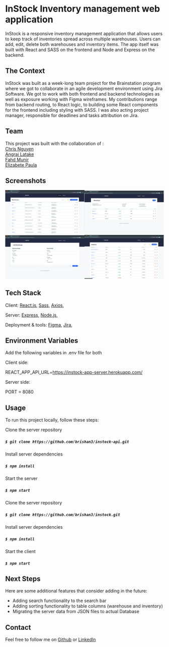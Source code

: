 # InStock Inventory management web application

InStock is a responsive inventory management application that allows users to keep track of inventories spread across multiple warehouses. Users can add, edit, delete both warehouses and inventory items. The app itself was built with React and SASS on the frontend and Node and Express on the backend.

## The Context

InStock was built as a week-long team project for the Brainstation program where we got to collaborate in an agile development environment using Jira Software. We got to work with both frontend and backend technologies as well as exposure working with Figma wireframes.
My contributions range from backend routing, to React logic, to building some React components for the frontend including styling with SASS. I was also acting project manager, responsible for deadlines and tasks attribution on Jira.

## Team

This project was built with the collaboration of : <br>
[Chris Nguyen](https://github.com/mypersonalhubpage)<br>
[Angraj Latake](https://github.com/angrajlatake)<br>
[Fahd Munir](https://github.com/Fahd-M)<br>
[Elizabete Paula](https://github.com/elizaspaula)<br>


## Screenshots

<img src="https://github.com/SimonMilord/instock_client/blob/production/Screenshots/warehouselist.png" width=50% height=50%><img src="https://github.com/SimonMilord/instock_client/blob/production/Screenshots/warehouseinfo.png" width=50% height=50%><img src="https://github.com/SimonMilord/instock_client/blob/production/Screenshots/editwarehouse.png" width=50% height=50%><img src="https://github.com/SimonMilord/instock_client/blob/production/Screenshots/inventorylist.png" width=50% height=50%>


## Tech Stack
Client:
[React.js](https://reactjs.org/),
[Sass](https://sass-lang.com/),
[Axios](https://axios-http.com/),


Server:
[Express](https://expressjs.com/),
[Node.js](https://nodejs.org/en/),

Deployment & tools:
[Figma](https://www.figma.com/),
[Jira](https://www.atlassian.com/software/jira),

## Environment Variables
Add the following variables in .env file for both

Client side: 

REACT_APP_API_URL=https://instock-app-server.herokuapp.com/
  
Server side:

PORT = 8080

## Usage
To run this project locally, follow these steps:

Clone the server repository
##### `$ git clone https://github.com/brishan3/instock-api.git`

Install server dependencies
##### `$ npm install`

Start the server
##### `$ npm start`

Clone the server repository
##### `$ git clone https://github.com/brishan3/instock.git`

Install server dependencies
##### `$ npm install`

Start the client
##### `$ npm start`


## Next Steps

Here are some additional features that consider adding in the future:

- Adding search functionality to the search bar
- Adding sorting functionality to table columns (warehouse and inventory)
- Migrating the server data from JSON files to actual Database


## Contact

Feel free to follow me on [Github](https://github.com/brishan3) or [LinkedIn](https://www.linkedin.com/in/brishan-king/)